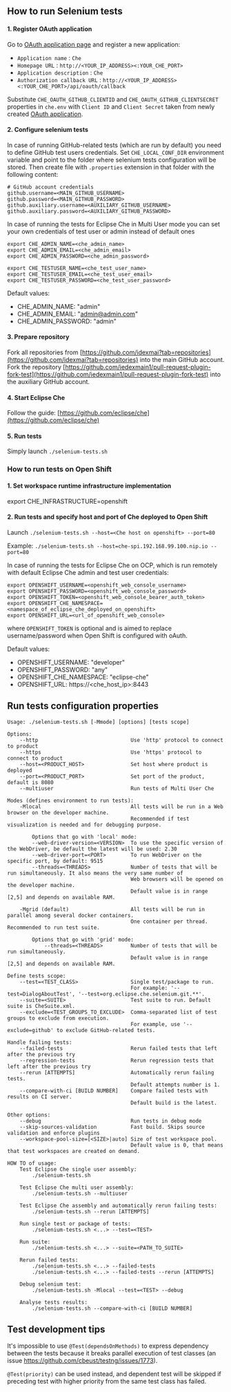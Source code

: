 How to run Selenium tests
------------------

#### 1. Register OAuth application 

Go to [OAuth application page](https://github.com/settings/applications/new) and register a new application:
* `Application name` : `Che`
* `Homepage URL` : `http://<YOUR_IP_ADDRESS><:YOUR_CHE_PORT>`
* `Application description` : `Che`
* `Authorization callback URL` : `http://<YOUR_IP_ADDRESS><:YOUR_CHE_PORT>/api/oauth/callback`

Substitute `CHE_OAUTH_GITHUB_CLIENTID` and `CHE_OAUTH_GITHUB_CLIENTSECRET` properties in `che.env` with `Client ID` and `Client Secret` taken from 
newly created [OAuth application](https://github.com/settings/developers).

#### 2. Configure selenium tests
In case of running GitHub-related tests (which are run by default) you need to define GitHub test users credentials. Set `CHE_LOCAL_CONF_DIR` environment variable 
and point to the folder where selenium tests configuration will be stored. Then create file with `.properties` extension in that folder 
with the following content:
```
# GitHub account credentials
github.username=<MAIN_GITHUB_USERNAME>
github.password=<MAIN_GITHUB_PASSWORD>
github.auxiliary.username=<AUXILIARY_GITHUB_USERNAME>
github.auxiliary.password=<AUXILIARY_GITHUB_PASSWORD>
```

In case of running the tests for Eclipse Che in Multi User mode you can set your own credentials of test user or admin instead of default ones
```
export CHE_ADMIN_NAME=<che_admin_name>
export CHE_ADMIN_EMAIL=<che_admin_email>
export CHE_ADMIN_PASSWORD=<che_admin_password>

export CHE_TESTUSER_NAME=<che_test_user_name>
export CHE_TESTUSER_EMAIL=<che_test_user_email>
export CHE_TESTUSER_PASSWORD=<che_test_user_password>
```

Default values:
- CHE_ADMIN_NAME: "admin"
- CHE_ADMIN_EMAIL: "admin@admin.com"
- CHE_ADMIN_PASSWORD: "admin"

#### 3. Prepare repository 
Fork all repositories from [https://github.com/idexmai?tab=repositories](https://github.com/idexmai?tab=repositories) into the main GitHub account.
Fork the repository [https://github.com/iedexmain1/pull-request-plugin-fork-test](https://github.com/iedexmain1/pull-request-plugin-fork-test) into the auxiliary GitHub account.

#### 4. Start Eclipse Che

Follow the guide: [https://github.com/eclipse/che](https://github.com/eclipse/che)

#### 5. Run tests

Simply launch `./selenium-tests.sh`

### How to run tests on Open Shift
#### 1. Set workspace runtime infrastructure implementation
export CHE_INFRASTRUCTURE=openshift
#### 2. Run tests and specify host and port of Che deployed to Open Shift
Launch `./selenium-tests.sh --host=<Che host on openshift> --port=80`

Example: `./selenium-tests.sh --host=che-spi.192.168.99.100.nip.io --port=80`

In case of running the tests for Eclipse Che on OCP, which is run remotely with default Eclipse Che admin and test user credentials: 
```
export OPENSHIFT_USERNAME=<openshift_web_console_username>
export OPENSHIFT_PASSWORD=<openshift_web_console_password>
export OPENSHIFT_TOKEN=<openshift_web_console_bearer_auth_token>
export OPENSHIFT_CHE_NAMESPACE=<namespace_of_eclipse_che_deployed_on_openshift>
export OPENSHIFT_URL=<url_of_openshift_web_console>
```
where `OPENSHIFT_TOKEN` is optional and is aimed to replace username/password when Open Shift is configured with oAuth. 


Default values:
- OPENSHIFT_USERNAME: "developer"
- OPENSHIFT_PASSWORD: "any"
- OPENSHIFT_CHE_NAMESPACE: "eclipse-che"
- OPENSHIFT_URL: https://<che_host_ip>:8443


Run tests configuration properties
--------------------------------------
```
Usage: ./selenium-tests.sh [-Mmode] [options] [tests scope]

Options:
    --http                              Use 'http' protocol to connect to product
    --https                             Use 'https' protocol to connect to product
    --host=<PRODUCT_HOST>               Set host where product is deployed
    --port=<PRODUCT_PORT>               Set port of the product, default is 8080
    --multiuser                         Run tests of Multi User Che

Modes (defines environment to run tests):
    -Mlocal                             All tests will be run in a Web browser on the developer machine.
                                        Recommended if test visualization is needed and for debugging purpose.

        Options that go with 'local' mode:
        --web-driver-version=<VERSION>  To use the specific version of the WebDriver, be default the latest will be used: 2.30
        --web-driver-port=<PORT>        To run WebDriver on the specific port, by default: 9515
        --threads=<THREADS>             Number of tests that will be run simultaneously. It also means the very same number of
                                        Web browsers will be opened on the developer machine.
                                        Default value is in range [2,5] and depends on available RAM.

    -Mgrid (default)                    All tests will be run in parallel among several docker containers.
                                        One container per thread. Recommended to run test suite.

        Options that go with 'grid' mode:
            --threads=<THREADS>         Number of tests that will be run simultaneously.
                                        Default value is in range [2,5] and depends on available RAM.

Define tests scope:
    --test=<TEST_CLASS>                 Single test/package to run.
                                        For example: '--test=DialogAboutTest', '--test=org.eclipse.che.selenium.git.**'. 
    --suite=<SUITE>                     Test suite to run. Default suite is CheSuite.xml.
    --exclude=<TEST_GROUPS_TO_EXCLUDE>  Comma-separated list of test groups to exclude from execution.
                                        For example, use '--exclude=github' to exclude GitHub-related tests.
                                        
Handle failing tests:
    --failed-tests                      Rerun failed tests that left after the previous try
    --regression-tests                  Rerun regression tests that left after the previous try
    --rerun [ATTEMPTS]                  Automatically rerun failing tests.
                                        Default attempts number is 1.
    --compare-with-ci [BUILD NUMBER]    Compare failed tests with results on CI server.
                                        Default build is the latest.

Other options:
    --debug                             Run tests in debug mode
    --skip-sources-validation           Fast build. Skips source validation and enforce plugins
    --workspace-pool-size=[<SIZE>|auto] Size of test workspace pool.
                                        Default value is 0, that means that test workspaces are created on demand.

HOW TO of usage:
    Test Eclipse Che single user assembly:
        ./selenium-tests.sh

    Test Eclipse Che multi user assembly:
        ./selenium-tests.sh --multiuser

    Test Eclipse Che assembly and automatically rerun failing tests:
        ./selenium-tests.sh --rerun [ATTEMPTS]

    Run single test or package of tests:
        ./selenium-tests.sh <...> --test=<TEST>

    Run suite:
        ./selenium-tests.sh <...> --suite=<PATH_TO_SUITE>

    Rerun failed tests:
        ./selenium-tests.sh <...> --failed-tests
        ./selenium-tests.sh <...> --failed-tests --rerun [ATTEMPTS]

    Debug selenium test:
        ./selenium-tests.sh -Mlocal --test=<TEST> --debug

    Analyse tests results:
        ./selenium-tests.sh --compare-with-ci [BUILD NUMBER]
```

Test development tips
--------------------------------------
It's impossible to use `@Test(dependsOnMethods)` to express dependency between the tests because it breaks parallel execution of test classes (an issue https://github.com/cbeust/testng/issues/1773).

`@Test(priority)` can be used instead, and dependent test will be skipped if preceding test with higher priority from the same test class has failed.
